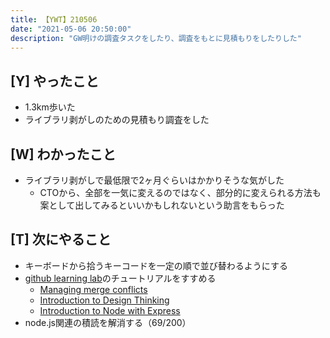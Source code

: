 ```yaml
---
title: 【YWT】210506
date: "2021-05-06 20:50:00"
description: "GW明けの調査タスクをしたり、調査をもとに見積もりをしたりした"
---
```


## [Y] やったこと

- 1.3km歩いた
- ライブラリ剥がしのための見積もり調査をした

## [W] わかったこと

- ライブラリ剥がしで最低限で2ヶ月ぐらいはかかりそうな気がした
  - CTOから、全部を一気に変えるのではなく、部分的に変えられる方法も案として出してみるといいかもしれないという助言をもらった

## [T] 次にやること

- キーボードから拾うキーコードを一定の順で並び替わるようにする
- [github learning lab](https://lab.github.com/githubtraining)のチュートリアルをすすめる
  - [Managing merge conflicts](https://lab.github.com/githubtraining/managing-merge-conflicts)
  - [Introduction to Design Thinking](https://lab.github.com/githubtraining/introduction-to-design-thinking)
  - [Introduction to Node with Express](https://lab.github.com/everydeveloper/introduction-to-node-with-express)
- node.js関連の積読を解消する（69/200）

<!-- https://twitter.com/camomile_cafe/status/1390282152915341313?s=20 -->
